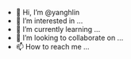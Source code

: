 - 👋 Hi, I’m @yanghlin
- 👀 I’m interested in ...
- 🌱 I’m currently learning ...
- 💞️ I’m looking to collaborate on ...
- 📫 How to reach me ...

<!---
yanghlin/yanghlin is a ✨ special ✨ repository because its `README.md` (this file) appears on your GitHub profile.
You can click the Preview link to take a look at your changes.
--->
